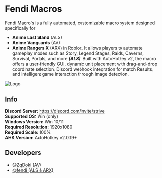 # Fendi Macros 

Fendi Macro's is a fully automated, customizable macro system designed specifically for
- **Anime Last Stand** (ALS)
- **Anime Vanguards** (AV)
- **Anime Rangers X** (ARX)
 in Roblox. It allows players to automate gameplay modes such as Story, Legend Stages, Raids, Caverns, Survival, Portals, and more ***(ALS)***. Built with AutoHotkey v2, the macro offers a user-friendly GUI, dynamic unit placement with drag-and-drop coordinate selection, Discord webhook integration for match Results, and intelligent game interaction through image detection.

![Logo](https://i.postimg.cc/vZj6vYf6/image-1.png)

## Info
**Discord Server:** https://discord.com/invite/strive \
**Supported OS:** Win (only)\
**Windows Version:** Win 10/11\
**Required Resolution:** 1920x1080\
**Required Scale:** 100%\
**AHK Version:** AutoHotkey v2.0.19+



## Developers

- [@ZqDoki (AV)](https://discord.com/users/709147208653471836)
- [@fendi (ALS & ARX)](https://discord.com/users/1060247339207512114)
